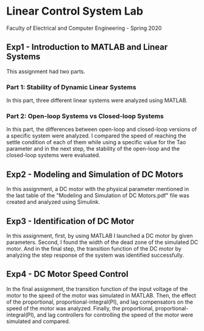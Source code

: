 # Linear Control System Lab
 Faculty of Electrical and Computer Engineering - Spring 2020

 ## Exp1 - Introduction to MATLAB and Linear Systems
 This assignment had two parts.

 ### Part 1: Stability  of Dynamic Linear Systems
In this part, three different linear systems were analyzed using MATLAB.

### Part 2: Open-loop Systems vs Closed-loop Systems
In this part, the differences between open-loop and closed-loop versions of a specific system were analyzed. I compared the speed of reaching the settle condition of each of them while using a specific value for the Tao parameter and in the next step, the stability of the open-loop and the closed-loop systems were evaluated.

## Exp2 - Modeling and Simulation of DC Motors
In this assignment, a DC motor with the physical parameter mentioned in the last table of the "Modeling and Simulation of DC  Motors.pdf" file was created and analyzed using Simulink.

## Exp3 - Identification of DC Motor
In this assignment, first, by using MATLAB I launched a DC motor by given parameters. Second, I found the width of the dead zone of the simulated DC motor. And in the final step, the transition function of the DC motor by analyzing the step response of the system was identified successfully.

## Exp4 - DC Motor Speed Control
In the final assignment, the transition function of the input voltage of the motor to the speed of the motor was simulated in MATLAB. Then, the effect of the proportional, proportional-integral(PI), and lag compensators on the speed of the motor was analyzed. Finally, the proportional, proportional-integral(PI), and lag controllers for controlling the speed of the motor were simulated and compared.